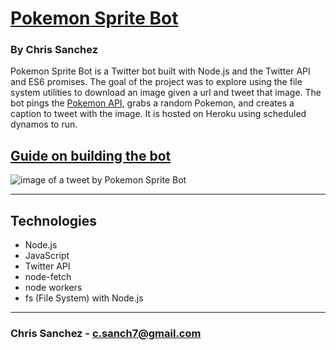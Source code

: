 # [Pokemon Sprite Bot](https://twitter.com/Pokemon___Bot)

### By **Chris Sanchez**

Pokemon Sprite Bot is a Twitter bot built with Node.js and the Twitter API and ES6 promises. The goal of the project was to explore using the file system utilities to download an image given a url and tweet that image. The bot pings the [Pokemon API](https://pokeapi.co/), grabs a random Pokemon, and creates a caption to tweet with the image. It is hosted on Heroku using scheduled dynamos to run. 

## [Guide on building the bot](https://medium.com/@c.sanch7/build-a-twitter-bot-with-node-js-and-the-pok%C3%A9mon-api-963edf7ce2a8)

![image of a tweet by Pokemon Sprite Bot](https://i.imgur.com/0jyYRPf.jpg?1 "read")

 - - - 

## Technologies 

* Node.js
* JavaScript 
* Twitter API
* node-fetch
* node workers
* fs (File System) with Node.js

- - -

### Chris Sanchez - c.sanch7@gmail.com
